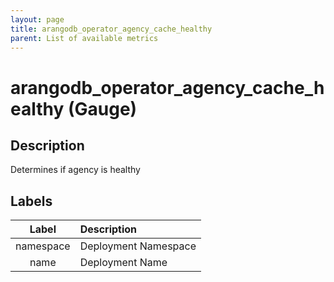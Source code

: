 ```yaml
---
layout: page
title: arangodb_operator_agency_cache_healthy
parent: List of available metrics
---
```


# arangodb_operator_agency_cache_healthy (Gauge)

## Description

Determines if agency is healthy

## Labels

| Label | Description |
|:---:|:--- |
| namespace | Deployment Namespace |
| name | Deployment Name |
